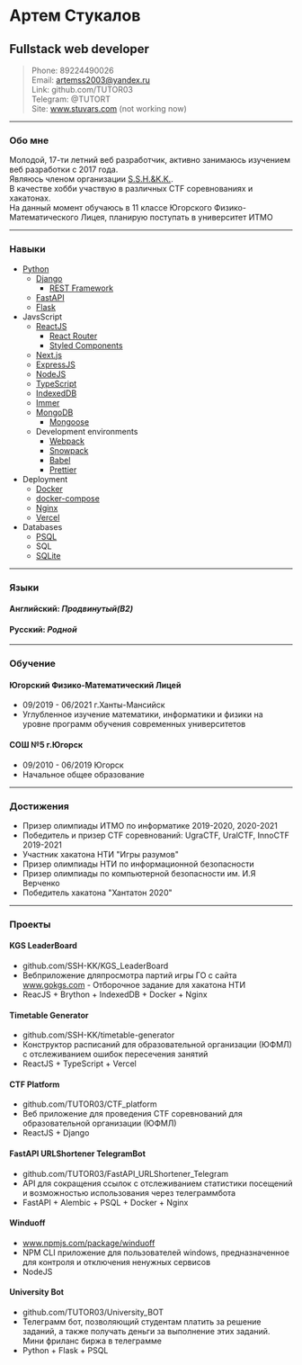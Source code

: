 # Артем Стукалов
## Fullstack web developer

> Phone: 89224490026  
> Email: artemss2003@yandex.ru  
> Link: github.com/TUTOR03  
> Telegram: @TUTORT  
> Site: www.stuvars.com (not working now)

---

### Обо мне

Молодой, 17-ти летний веб разработчик, активно занимаюсь изучением веб разработки с 2017 года.  
Являюсь членом организации [S.S.H.&K.K.](https://github.com/SSH-KK).  
В качестве хобби участвую в различных CTF соревнованиях и хакатонах.  
На данный момент обучаюсь в 11 классе Югорского Физико-Математического Лицея, планирую поступать в университет ИТМО

---

### Навыки

* [Python](https://www.python.org)
    * [Django](https://www.djangoproject.com)
        * [REST Framework](https://www.django-rest-framework.org)
    * [FastAPI](https://fastapi.tiangolo.com)
    * [Flask](https://flask.palletsprojects.com)
* JavsScript
    * [ReactJS](https://reactjs.org)
        * [React Router](https://reactrouter.com)
        * [Styled Components](https://styled-components.com)
    * [Next.js](https://nextjs.org)
    * [ExpressJS](https://expressjs.com)
    * [NodeJS](https://nodejs.org)
    * [TypeScript](https://www.typescriptlang.org)
    * [IndexedDB](https://github.com/jakearchibald/idb)
    * [Immer](https://immerjs.github.io/immer)
    * [MongoDB](https://www.mongodb.com)
        * [Mongoose](https://mongoosejs.com)
    * Development environments
        * [Webpack](https://webpack.js.org)
        * [Snowpack](https://www.snowpack.dev)
        * [Babel](https://babeljs.io)
        * [Prettier](https://prettier.io)
* Deployment
    * [Docker](https://www.docker.com)
    * [docker-compose](https://docs.docker.com/compose)
    * [Nginx](https://nginx.org)
    * [Vercel](https://vercel.com)
* Databases
    * [PSQL](https://postgrespro.ru)
    * SQL
    * [SQLite](https://www.sqlite.org)


---

### Языки

#### Английский: *Продвинутый(B2)*
#### Русский: *Родной*

---

### Обучение

#### Югорский Физико-Математический Лицей
* 09/2019 - 06/2021 г.Ханты-Мансийск
* Углубленное изучение математики, информатики и физики на уровне программ обучения современных университетов

#### СОШ №5 г.Югорск
* 09/2010 - 06/2019 Югорск
* Начальное общее образование

---

### Достижения

* Призер олимпиады ИТМО по информатике 2019-2020, 2020-2021
* Победитель и призер CTF соревнований: UgraCTF, UralCTF, InnoCTF 2019-2021
* Участник хакатона НТИ "Игры разумов"
* Призер олимпиады НТИ по информационной безопасности
* Призер олимпиады по компьютерной безопасности им. И.Я Верченко
* Победитель хакатона "Хантатон 2020"

---

### Проекты

#### KGS LeaderBoard
* github.com/SSH-KK/KGS_LeaderBoard
* Вебприложение дляпросмотра партий игры ГО с сайта www.gokgs.com - Отборочное задание для хакатона НТИ
* ReacJS + Brython + IndexedDB + Docker + Nginx

#### Timetable Generator
* github.com/SSH-KK/timetable-generator
* Конструктор расписаний для образовательной организации (ЮФМЛ) c отслеживанием ошибок пересечения занятий
* ReactJS + TypeScript + Vercel

#### CTF Platform
* github.com/TUTOR03/CTF_platform
* Веб приложение для проведения CTF соревнований для образовательной организации (ЮФМЛ)
* ReactJS + Django

#### FastAPI URLShortener TelegramBot
* github.com/TUTOR03/FastAPI_URLShortener_Telegram
* API для сокращения ссылок с отслеживанием статистики посещений и возможностью использования через телеграммбота
* FastAPI + Alembic + PSQL + Docker + Nginx

#### Winduoff
* www.npmjs.com/package/winduoff
* NPM CLI приложение для пользователей windows, предназначенное для контроля и отключения ненужных сервисов
* NodeJS

#### University Bot
* github.com/TUTOR03/University_BOT
* Телеграмм бот, позволяющий студентам платить за решение заданий, а также получать деньги за выполнение этих заданий. Мини фриланс биржа в телеграмме
* Python + Flask + PSQL
